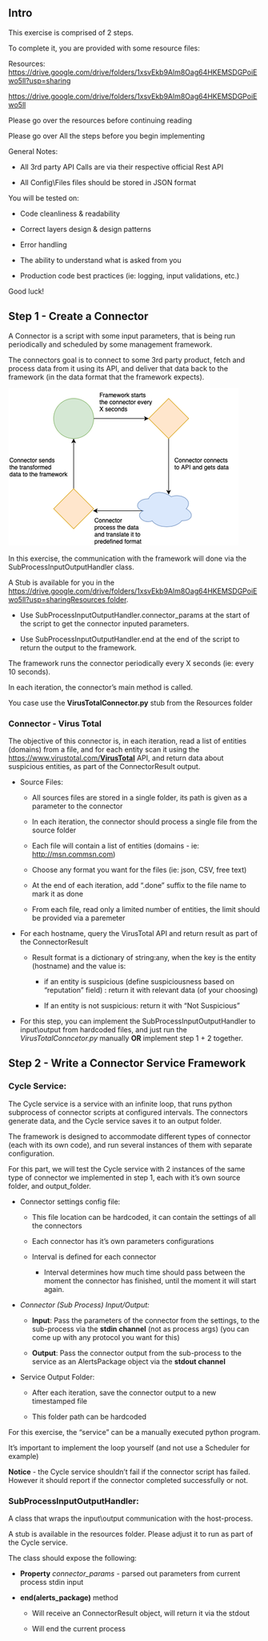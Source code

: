 ## **Intro**

This exercise is comprised of 2 steps.

To complete it, you are provided with some resource files:

Resources:
<https://drive.google.com/drive/folders/1xsvEkb9Alm8Oag64HKEMSDGPoiEwo5ll?usp=sharing>

https://drive.google.com/drive/folders/1xsvEkb9Alm8Oag64HKEMSDGPoiEwo5ll

Please go over the resources before continuing reading

Please go over All the steps before you begin implementing

General Notes:

-   All 3rd party API Calls are via their respective official Rest API

-   All Config\\Files files should be stored in JSON format

You will be tested on:

-   Code cleanliness & readability

-   Correct layers design & design patterns

-   Error handling

-   The ability to understand what is asked from you

-   Production code best practices (ie: logging, input validations, etc.)

Good luck!

## **Step 1 - Create a Connector**

A Connector is a script with some input parameters, that is being run
periodically and scheduled by some management framework.

The connectors goal is to connect to some 3rd party product, fetch and process
data from it using its API, and deliver that data back to the framework (in the
data format that the framework expects).

![](media/d19e5ed3626468df2af1d8513d4afb6e.png)

In this exercise, the communication with the framework will done via the
SubProcessInputOutputHandler class.

A Stub is available for you in the
<https://drive.google.com/drive/folders/1xsvEkb9Alm8Oag64HKEMSDGPoiEwo5ll?usp=sharing>[Resources
folder](https://drive.google.com/drive/folders/1xsvEkb9Alm8Oag64HKEMSDGPoiEwo5ll?usp=sharing).

-   Use SubProcessInputOutputHandler.connector_params at the start of the script
    to get the connector inputed parameters.

-   Use SubProcessInputOutputHandler.end at the end of the script to return the
    output to the framework.

The framework runs the connector periodically every X seconds (ie: every 10
seconds).

In each iteration, the connector’s main method is called.

You case use the **VirusTotalConnector.py** stub from the Resources folder

### **Connector - Virus Total**

The objective of this connector is, in each iteration, read a list of entities
(domains) from a file, and for each entity scan it using the
<https://www.virustotal.com/>[**VirusTotal**](https://developers.virustotal.com/v3.0/reference#overview)
API, and return data about suspicious entities, as part of the ConnectorResult
output.

-   Source Files:

    -   All sources files are stored in a single folder, its path is given as a
        parameter to the connector

    -   In each iteration, the connector should process a single file from the
        source folder

    -   Each file will contain a list of entities (domains - ie:
        <http://msn.com>[msn.com](http://msn.com))

    -   Choose any format you want for the files (ie: json, CSV, free text)

    -   At the end of each iteration, add “.done” suffix to the file name to
        mark it as done

    -   From each file, read only a limited number of entities, the limit should
        be provided via a paremeter

-   For each hostname, query the VirusTotal API and return result as part of the
    ConnectorResult

    -   Result format is a dictionary of string:any, when the key is the entity
        (hostname) and the value is:

        -   if an entity is suspicious (define suspiciousness based on
            “reputation” field) : return it with relevant data (of your
            choosing)

        -   If an entity is not suspicious: return it with “Not Suspicious”

-   For this step, you can implement the SubProcessInputOutputHandler to
    input\\output from hardcoded files, and just run the
    *VirusTotalConncetor.py* manually **OR** implement step 1 + 2 together.

## **Step 2 - Write a Connector Service Framework**

### **Cycle Service:**

The Cycle service is a service with an infinite loop, that runs python
subprocess of connector scripts at configured intervals. The connectors generate
data, and the Cycle service saves it to an output folder.

The framework is designed to accommodate different types of connector (each with
its own code), and run several instances of them with separate configuration.

For this part, we will test the Cycle service with 2 instances of the same type
of connector we implemented in step 1, each with it’s own source folder, and
output_folder.

-   Connector settings config file:

    -   This file location can be hardcoded, it can contain the settings of all
        the connectors

    -   Each connector has it’s own parameters configurations

    -   Interval is defined for each connector

        -   Interval determines how much time should pass between the moment the
            connector has finished, until the moment it will start again.

-   *Connector (Sub Process) Input/Output:*

    -   **Input**: Pass the parameters of the connector from the settings, to
        the sub-process via the **stdin channel** (not as process args) (you can
        come up with any protocol you want for this)

    -   **Output**: Pass the connector output from the sub-process to the
        service as an AlertsPackage object via the **stdout channel**

-   Service Output Folder:

    -   After each iteration, save the connector output to a new timestamped
        file

    -   This folder path can be hardcoded

For this exercise, the “service” can be a manually executed python program.

It’s important to implement the loop yourself (and not use a Scheduler for
example)

**Notice** - the Cycle service shouldn’t fail if the connector script has
failed. However it should report if the connector completed successfully or not.

### **SubProcessInputOutputHandler:**

A class that wraps the input\\output communication with the host-process.

A stub is available in the resources folder. Please adjust it to run as part of
the Cycle service.

The class should expose the following:

-   **Property** *connector_params -* parsed out parameters from current process
    stdin input

-   **end(alerts_package)** method

    -   Will receive an ConnectorResult object, will return it via the stdout

    -   Will end the current process
